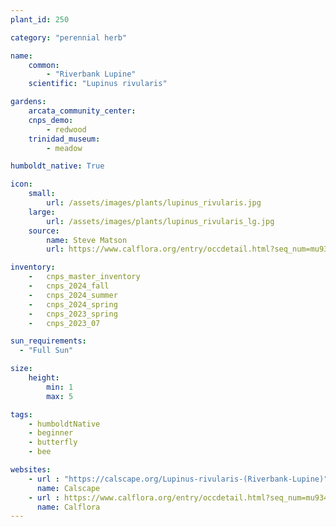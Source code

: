 ```yaml
---
plant_id: 250 

category: "perennial herb"

name: 
    common: 
        - "Riverbank Lupine" 
    scientific: "Lupinus rivularis"  

gardens: 
    arcata_community_center:
    cnps_demo:
        - redwood
    trinidad_museum:
        - meadow

humboldt_native: True

icon: 
    small: 
        url: /assets/images/plants/lupinus_rivularis.jpg 
    large: 
        url: /assets/images/plants/lupinus_rivularis_lg.jpg 
    source: 
        name: Steve Matson 
        url: https://www.calflora.org/entry/occdetail.html?seq_num=mu9347 

inventory: 
    -   cnps_master_inventory
    -   cnps_2024_fall
    -   cnps_2024_summer
    -   cnps_2024_spring
    -   cnps_2023_spring
    -   cnps_2023_07 

sun_requirements:
  - "Full Sun"

size:
    height: 
        min: 1 
        max: 5

tags: 
    - humboldtNative
    - beginner
    - butterfly
    - bee

websites:
    - url : "https://calscape.org/Lupinus-rivularis-(Riverbank-Lupine)"
      name: Calscape
    - url : https://www.calflora.org/entry/occdetail.html?seq_num=mu9347
      name: Calflora
---
```

